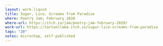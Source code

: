 ```yaml
---
layout: work.liquid
title: Sugar, Lice, Screams from Paradise
where: Poetry Jam; February 2020
where-url: https://itch.io/jam/poetry-jam-february-2020/
work-url: https://tartanllama.itch.io/sugar-lice-screams-from-paradise
tags: "20"
notes: microchap, self-published
---
```


